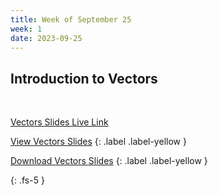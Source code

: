 ```yaml
---
title: Week of September 25
week: 1
date: 2023-09-25
---
```


## Introduction to Vectors
<bR>

[Vectors Slides Live Link](https://docs.google.com/presentation/d/e/2PACX-1vTwEtW3kW3ae9DnZ-xP29lJb5Izm-kpO6MyPH8oaxFlR7AlK79M8ZVsqL9IsdszPeTSE2KLJUuSvKiU/pub)

[View Vectors Slides](/23-24/1Q/vectors/slides.html)
{: .label .label-yellow }

[Download Vectors Slides](/23-24/1Q/vectors/slides.pdf)
{: .label .label-yellow }
  
{: .fs-5 }
